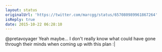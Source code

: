 ```yaml
---
layout: status
originalUrl: 'https://twitter.com/marcgg/status/657080989961867264'
isReply: true
date: 2015-10-22 06:28:10
---
```


@pretavoyager Yeah maybe... I don't really know what could have gone through their minds when coming up with this plan :|
